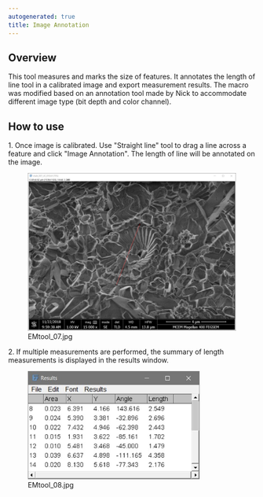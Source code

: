```yaml
---
autogenerated: true
title: Image Annotation
---
```


## **Overview**

This tool measures and marks the size of features. It annotates the length of line tool in a calibrated image and export measurement results. The macro was modified based on an annotation tool made by Nick to accommodate different image type (bit depth and color channel).

## **How to use**

1\. Once image is calibrated. Use "Straight line" tool to drag a line across a feature and click "Image Annotation". The length of line will be annotated on the image.

<figure><img src="/media/plugins/emtool-07.jpg" title="EMtool_07.jpg" width="600" alt="EMtool_07.jpg" /><figcaption aria-hidden="true">EMtool_07.jpg</figcaption></figure>

2\. If multiple measurements are performed, the summary of length measurements is displayed in the results window.

<figure><img src="/media/plugins/emtool-08.jpg" title="EMtool_08.jpg" width="350" alt="EMtool_08.jpg" /><figcaption aria-hidden="true">EMtool_08.jpg</figcaption></figure>
